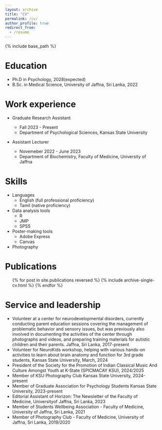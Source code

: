 ```yaml
---
layout: archive
title: "CV"
permalink: /cv/
author_profile: true
redirect_from:
  - /resume
---
```


{% include base_path %}

Education
======
* Ph.D in Psychology, 2028(expected)
* B.Sc. in Medical Science, University of Jaffna, Sri Lanka, 2022

Work experience
======
* Graduate Research Assistant
  * Fall 2023 - Present
  * Department of Psychological Sciences, Kansas State University

* Assistant Lecturer
  * Novemeber 2022 - June 2023
  * Department of Biochemistry, Faculty of Medicine, University of Jaffna

  
Skills
======
* Languages
  * English (full professional proficiency)
  * Tamil (native proficiency)
* Data analysis tools
  * R
  * JMP
  * SPSS
* Poster-making tools
  * Adobe Express
  * Canvas
* Photography


Publications
======
  <ul>{% for post in site.publications reversed %}
    {% include archive-single-cv.html %}
  {% endfor %}</ul>
  
Service and leadership
======
* Volunteer at a center for neurodevelopmental disorders, currently conducting parent education sessions covering the management of problematic behavior and sensory issues, but was previously also involved in documenting the activities of the center through photographs and videos, and preparing training materials for autistic children and their parents. Jaffna, Sri Lanka, 2017-present
* Volunteer for NeuroKids workshop, helping with various hands-on activities to learn about brain anatomy and function for 3rd grade students, Kansas State University, March, 2024
* President of the Society for the Promotion of Indian Classical Music And Culture Amongst Youth at K-State (SPICMACAY KSU), 2024/2025
* Member of KSU Photography Club   Kansas State University, 2024-present
* Member of Graduate Association for Psychology Students   Kansas State University, 2023-present
* Editorial Assistant of Horizon: The Newsletter of the Faculty of Medicine, Universityof Jaffna, Sri Lanka, 2023
* Member of Students Wellbeing Association - Faculty of Medicine,  University of Jaffna, Sri Lanka, 2021
* Member of Photography Club - Faculty of Medicine, University of Jaffna, Sri Lanka, 2019/2020
